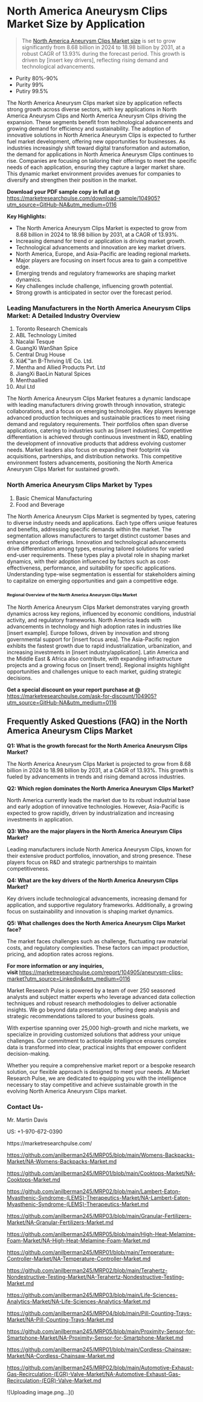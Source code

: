 <h1>North America Aneurysm Clips Market&nbsp;Size by Application</h1><blockquote><p>The <a href="https://marketresearchpulse.com/download-sample/104905?utm_source=GitHub-NA&amp;utm_medium=0116">North America Aneurysm Clips Market size</a> is set to grow significantly from 8.68 billion in 2024 to 18.98 billion by 2031, at a robust CAGR of 13.93% during the forecast period. This growth is driven by [insert key drivers], reflecting rising demand and technological advancements.</p></blockquote><ul><li>Purity 80%-90% <li> Purity 99% <li> Putiry 99.5%</li></ul><p>The North America Aneurysm Clips market size by application reflects strong growth across diverse sectors, with key applications in North America Aneurysm Clips and North America Aneurysm Clips driving the expansion. These segments benefit from technological advancements and growing demand for efficiency and sustainability. The adoption of innovative solutions in North America Aneurysm Clips is expected to further fuel market development, offering new opportunities for businesses. As industries increasingly shift toward digital transformation and automation, the demand for applications in North America Aneurysm Clips continues to rise. Companies are focusing on tailoring their offerings to meet the specific needs of each application, ensuring they capture a larger market share. This dynamic market environment provides avenues for companies to diversify and strengthen their position in the market.</p><p><strong>Download your PDF sample copy in full at @ </strong><a href="https://marketresearchpulse.com/download-sample/104905?utm_source=GitHub-NA&amp;utm_medium=0116">https://marketresearchpulse.com/download-sample/104905?utm_source=GitHub-NA&amp;utm_medium=0116</a></p><p><strong>Key Highlights: </strong></p><ul><li>The North America Aneurysm Clips Market is expected to grow from 8.68 billion in 2024 to 18.98 billion by 2031, at a CAGR of 13.93%.</li><li>Increasing demand for trend or application is driving market growth.</li><li>Technological advancements and innovation are key market drivers.</li><li>North America, Europe, and Asia-Pacific are leading regional markets.</li><li>Major players are focusing on insert focus area to gain a competitive edge.</li><li>Emerging trends and regulatory frameworks are shaping market dynamics.</li><li>Key challenges include challenge, influencing growth potential.</li><li>Strong growth is anticipated in sector over the forecast period.</li></ul><h3>Leading Manufacturers in the North America Aneurysm Clips Market: A Detailed Industry Overview</h3><ol><li>Toronto Research Chemicals</li><li>ABL Technology Limited</li><li>Nacalai Tesque</li><li>GuangXi WanShan Spice</li><li>Central Drug House</li><li>Xiâ€™an B-Thriving I/E Co. Ltd.</li><li>Mentha and Allied Products Pvt. Ltd</li><li>JiangXi BaoLin Natural Spices</li><li>Menthaallied</li><li>Atul Ltd</li></ol><div class="flex max-w-full flex-col flex-grow"><div class="min-h-8 text-message flex w-full flex-col items-end gap-2 whitespace-normal break-words [.text-message+&amp;]:mt-5" dir="auto" data-message-author-role="assistant" data-message-id="fd8432e4-4910-450d-b182-61b7bfb0a01f" data-message-model-slug="gpt-4o"><div class="flex w-full flex-col gap-1 empty:hidden first:pt-[3px]"><div class="markdown prose w-full break-words dark:prose-invert light"><p>The North America Aneurysm Clips Market features a dynamic landscape with leading manufacturers driving growth through innovation, strategic collaborations, and a focus on emerging technologies. Key players leverage advanced production techniques and sustainable practices to meet rising demand and regulatory requirements. Their portfolios often span diverse applications, catering to industries such as [insert industries]. Competitive differentiation is achieved through continuous investment in R&amp;D, enabling the development of innovative products that address evolving customer needs. Market leaders also focus on expanding their footprint via acquisitions, partnerships, and distribution networks. This competitive environment fosters advancements, positioning the North America Aneurysm Clips Market for sustained growth.</p></div></div></div></div><h3>North America Aneurysm Clips Market by Types</h3><ol><li>Basic Chemical Manufacturing <li> Food and Beverage</li></ol><div class="flex max-w-full flex-col flex-grow"><div class="min-h-8 text-message flex w-full flex-col items-end gap-2 whitespace-normal break-words [.text-message+&amp;]:mt-5" dir="auto" data-message-author-role="assistant" data-message-id="084470be-0bb7-4664-bddf-5156b4f41249" data-message-model-slug="gpt-4o-mini"><div class="flex w-full flex-col gap-1 empty:hidden first:pt-[3px]"><div class="markdown prose w-full break-words dark:prose-invert light"><p>The North America Aneurysm Clips Market is segmented by types, catering to diverse industry needs and applications. Each type offers unique features and benefits, addressing specific demands within the market. The segmentation allows manufacturers to target distinct customer bases and enhance product offerings. Innovation and technological advancements drive differentiation among types, ensuring tailored solutions for varied end-user requirements. These types play a pivotal role in shaping market dynamics, with their adoption influenced by factors such as cost-effectiveness, performance, and suitability for specific applications. Understanding type-wise segmentation is essential for stakeholders aiming to capitalize on emerging opportunities and gain a competitive edge.</p></div></div></div></div><h3><span style="font-size: 11px;">Regional Overview of the North America Aneurysm Clips Market</span></h3><div class="flex max-w-full flex-col flex-grow"><div class="min-h-8 text-message flex w-full flex-col items-end gap-2 whitespace-normal break-words [.text-message+&amp;]:mt-5" dir="auto" data-message-author-role="assistant" data-message-id="e9038762-ce64-4e30-91c9-9bd413514231" data-message-model-slug="gpt-4o-mini"><div class="flex w-full flex-col gap-1 empty:hidden first:pt-[3px]"><div class="markdown prose w-full break-words dark:prose-invert light"><p>The North America Aneurysm Clips Market demonstrates varying growth dynamics across key regions, influenced by economic conditions, industrial activity, and regulatory frameworks. North America leads with advancements in technology and high adoption rates in industries like [insert example]. Europe follows, driven by innovation and strong governmental support for [insert focus area]. The Asia-Pacific region exhibits the fastest growth due to rapid industrialization, urbanization, and increasing investments in [insert industry/application]. Latin America and the Middle East &amp; Africa also contribute, with expanding infrastructure projects and a growing focus on [insert trend]. Regional insights highlight opportunities and challenges unique to each market, guiding strategic decisions.</p></div></div></div></div><p><strong>Get a special discount on your report purchase at @ </strong><a href="https://marketresearchpulse.com/ask-for-discount/104905?utm_source=GitHub-NA&amp;utm_medium=0116">https://marketresearchpulse.com/ask-for-discount/104905?utm_source=GitHub-NA&amp;utm_medium=0116</a></p><h2>Frequently Asked Questions (FAQ) in the North America Aneurysm Clips Market</h2><p><strong>Q1: What is the growth forecast for the North America Aneurysm Clips Market?</strong></p><p>The North America Aneurysm Clips Market is projected to grow from 8.68 billion in 2024 to 18.98 billion by 2031, at a CAGR of 13.93%. This growth is fueled by advancements in trends and rising demand across industries.</p><p><strong>Q2: Which region dominates the North America Aneurysm Clips Market?</strong></p><p>North America currently leads the market due to its robust industrial base and early adoption of innovative technologies. However, Asia-Pacific is expected to grow rapidly, driven by industrialization and increasing investments in application.</p><p><strong>Q3: Who are the major players in the North America Aneurysm Clips Market?</strong></p><p>Leading manufacturers include North America Aneurysm Clips, known for their extensive product portfolios, innovation, and strong presence. These players focus on R&amp;D and strategic partnerships to maintain competitiveness.</p><p><strong>Q4: What are the key drivers of the North America Aneurysm Clips Market?</strong></p><p>Key drivers include technological advancements, increasing demand for application, and supportive regulatory frameworks. Additionally, a growing focus on sustainability and innovation is shaping market dynamics.</p><p><strong>Q5: What challenges does the North America Aneurysm Clips Market face?</strong></p><p>The market faces challenges such as challenge, fluctuating raw material costs, and regulatory complexities. These factors can impact production, pricing, and adoption rates across regions.</p><p><strong>For more information or any inquiries, visit&nbsp;</strong><a href="https://marketresearchpulse.com/report/104905/aneurysm-clips-market?utm_source=Linkedin&utm_medium=0116">https://marketresearchpulse.com/report/104905/aneurysm-clips-market?utm_source=Linkedin&utm_medium=0116</a></p><p>Market Research Pulse is powered by a team of over 250 seasoned analysts and subject matter experts who leverage advanced data collection techniques and robust research methodologies to deliver actionable insights. We go beyond data presentation, offering deep analysis and strategic recommendations tailored to your business goals.</p><p>With expertise spanning over 25,000 high-growth and niche markets, we specialize in providing customized solutions that address your unique challenges. Our commitment to actionable intelligence ensures complex data is transformed into clear, practical insights that empower confident decision-making.</p><p>Whether you require a comprehensive market report or a bespoke research solution, our flexible approach is designed to meet your needs. At Market Research Pulse, we are dedicated to equipping you with the intelligence necessary to stay competitive and achieve sustainable growth in the evolving North America Aneurysm Clips market.</p><h3><strong>Contact Us-</strong></h3><p>Mr. Martin Davis</p><p>US: +1-970-672-0390</p><p>https://marketresearchpulse.com/</p><p><a href="https://github.com/anilberman245/MRP05/blob/main/Womens-Backpacks-Market/NA-Womens-Backpacks-Market.md">https://github.com/anilberman245/MRP05/blob/main/Womens-Backpacks-Market/NA-Womens-Backpacks-Market.md</a></p><p><a href="https://github.com/anilberman245/MRP01/blob/main/Cooktops-Market/NA-Cooktops-Market.md">https://github.com/anilberman245/MRP01/blob/main/Cooktops-Market/NA-Cooktops-Market.md</a></p><p><a href="https://github.com/anilberman245/MRP02/blob/main/Lambert-Eaton-Myasthenic-Syndrome-(LEMS)-Therapeutics-Market/NA-Lambert-Eaton-Myasthenic-Syndrome-(LEMS)-Therapeutics-Market.md">https://github.com/anilberman245/MRP02/blob/main/Lambert-Eaton-Myasthenic-Syndrome-(LEMS)-Therapeutics-Market/NA-Lambert-Eaton-Myasthenic-Syndrome-(LEMS)-Therapeutics-Market.md</a></p><p><a href="https://github.com/anilberman245/MRP03/blob/main/Granular-Fertilizers-Market/NA-Granular-Fertilizers-Market.md">https://github.com/anilberman245/MRP03/blob/main/Granular-Fertilizers-Market/NA-Granular-Fertilizers-Market.md</a></p><p><a href="https://github.com/anilberman245/MRP05/blob/main/High-Heat-Melamine-Foam-Market/NA-High-Heat-Melamine-Foam-Market.md">https://github.com/anilberman245/MRP05/blob/main/High-Heat-Melamine-Foam-Market/NA-High-Heat-Melamine-Foam-Market.md</a></p><p><a href="https://github.com/anilberman245/MRP01/blob/main/Temperature-Controller-Market/NA-Temperature-Controller-Market.md">https://github.com/anilberman245/MRP01/blob/main/Temperature-Controller-Market/NA-Temperature-Controller-Market.md</a></p><p><a href="https://github.com/anilberman245/MRP02/blob/main/Terahertz-Nondestructive-Testing-Market/NA-Terahertz-Nondestructive-Testing-Market.md">https://github.com/anilberman245/MRP02/blob/main/Terahertz-Nondestructive-Testing-Market/NA-Terahertz-Nondestructive-Testing-Market.md</a></p><p><a href="https://github.com/anilberman245/MRP03/blob/main/Life-Sciences-Analytics-Market/NA-Life-Sciences-Analytics-Market.md">https://github.com/anilberman245/MRP03/blob/main/Life-Sciences-Analytics-Market/NA-Life-Sciences-Analytics-Market.md</a></p><p><a href="https://github.com/anilberman245/MRP04/blob/main/Pill-Counting-Trays-Market/NA-Pill-Counting-Trays-Market.md">https://github.com/anilberman245/MRP04/blob/main/Pill-Counting-Trays-Market/NA-Pill-Counting-Trays-Market.md</a></p><p><a href="https://github.com/anilberman245/MRP05/blob/main/Proximity-Sensor-for-Smartphone-Market/NA-Proximity-Sensor-for-Smartphone-Market.md">https://github.com/anilberman245/MRP05/blob/main/Proximity-Sensor-for-Smartphone-Market/NA-Proximity-Sensor-for-Smartphone-Market.md</a></p><p><a href="https://github.com/anilberman245/MRP01/blob/main/Cordless-Chainsaw-Market/NA-Cordless-Chainsaw-Market.md">https://github.com/anilberman245/MRP01/blob/main/Cordless-Chainsaw-Market/NA-Cordless-Chainsaw-Market.md</a></p><p><a href="https://github.com/anilberman245/MRP02/blob/main/Automotive-Exhaust-Gas-Recirculation-(EGR)-Valve-Market/NA-Automotive-Exhaust-Gas-Recirculation-(EGR)-Valve-Market.md">https://github.com/anilberman245/MRP02/blob/main/Automotive-Exhaust-Gas-Recirculation-(EGR)-Valve-Market/NA-Automotive-Exhaust-Gas-Recirculation-(EGR)-Valve-Market.md</a></p>
![Uploading image.png…]()
